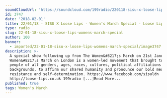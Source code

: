 ```yaml
---
soundCloudUrl: 'https://soundcloud.com/199radio/220118-sisu-x-loose-lips-presents-womens-march'
id: 3747
date: '2018-02-01'
title: 22/01/18 - SISU X Loose Lips - Women's March Special - Loose Lips
type: radio
slug: 22-01-18-sisu-x-loose-lips-womens-march-special
author: 100
banner:
  - imported/22-01-18-sisu-x-loose-lips-womens-march-special/image3747.jpeg
description: >-
  A special show following up from The Women&#8217;s March on 21st January. The
  Women&#8217;s March on London is a women-led movement that brought together
  people of all genders, ages, races, cultures, political affiliations and
  backgrounds, to affirm our shared humanity and pronounce our bold message of
  resistance and self-determination. https://www.facebook.com/sisuldn
  http://loose-lips.co.uk 199radio [...]Read More...
published: true
tags: Women's March
---
```

